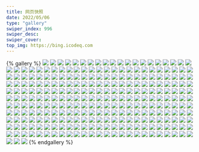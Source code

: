 ```yaml
---
title: 网页快照
date: 2022/05/06 
type: "gallery" 
swiper_index: 996
swiper_desc: 
swiper_cover: 
top_img: https://bing.icodeq.com 
---
```


{% gallery %}
![](https://alist.learnonly.xyz/d/!网页快照/img.pighog.repl.co/2022-12-30_03-56-05.png)
![](https://alist.learnonly.xyz/d/!网页快照/img.pighog.repl.co/2022-12-30_21-56-06.png)
![](https://alist.learnonly.xyz/d/!网页快照/img.pighog.repl.co/2022-12-28_06-55-54.png)
![](https://alist.learnonly.xyz/d/!网页快照/img.pighog.repl.co/2022-12-29_03-56-15.png)
![](https://alist.learnonly.xyz/d/!网页快照/img.pighog.repl.co/2022-12-29_02-05-18.png)
![](https://alist.learnonly.xyz/d/!网页快照/img.pighog.repl.co/2022-12-30_09-56-10.png)
![](https://alist.learnonly.xyz/d/!网页快照/img.pighog.repl.co/2022-12-30_02-05-11.png)
![](https://alist.learnonly.xyz/d/!网页快照/img.pighog.repl.co/2022-12-30_06-56-11.png)
![](https://alist.learnonly.xyz/d/!网页快照/img.pighog.repl.co/2022-12-28_21-55-55.png)
![](https://alist.learnonly.xyz/d/!网页快照/img.pighog.repl.co/2022-12-28_18-55-59.png)
![](https://alist.learnonly.xyz/d/!网页快照/img.pighog.repl.co/2022-12-28_15-56-11.png)
![](https://alist.learnonly.xyz/d/!网页快照/img.pighog.repl.co/2022-12-29_21-56-10.png)
![](https://alist.learnonly.xyz/d/!网页快照/img.pighog.repl.co/2022-12-30_18-56-10.png)
![](https://alist.learnonly.xyz/d/!网页快照/img.pighog.repl.co/2022-12-29_13-06-12.png)
![](https://alist.learnonly.xyz/d/!网页快照/img.pighog.repl.co/2022-12-28_03-56-12.png)
![](https://alist.learnonly.xyz/d/!网页快照/img.pighog.repl.co/2022-12-28_02-02-54.png)
![](https://alist.learnonly.xyz/d/!网页快照/img.pighog.repl.co/2022-12-29_06-56-18.png)
![](https://alist.learnonly.xyz/d/!网页快照/img.pighog.repl.co/2022-12-29_18-56-01.png)
![](https://alist.learnonly.xyz/d/!网页快照/img.pighog.repl.co/2022-12-29_15-55-59.png)
![](https://alist.learnonly.xyz/d/!网页快照/img.pighog.repl.co/2022-12-30_15-56-13.png)
![](https://alist.learnonly.xyz/d/!网页快照/img.pighog.repl.co/2022-12-28_13-05-17.png)
![](https://alist.learnonly.xyz/d/!网页快照/alist.learnonly.xyz/2022-12-29_13-05-34.png)
![](https://alist.learnonly.xyz/d/!网页快照/alist.learnonly.xyz/2022-12-28_15-55-33.png)
![](https://alist.learnonly.xyz/d/!网页快照/alist.learnonly.xyz/2022-12-28_03-55-37.png)
![](https://alist.learnonly.xyz/d/!网页快照/alist.learnonly.xyz/2022-12-29_06-55-42.png)
![](https://alist.learnonly.xyz/d/!网页快照/alist.learnonly.xyz/2022-12-29_02-04-42.png)
![](https://alist.learnonly.xyz/d/!网页快照/alist.learnonly.xyz/2022-12-28_13-04-43.png)
![](https://alist.learnonly.xyz/d/!网页快照/alist.learnonly.xyz/2022-12-30_03-55-29.png)
![](https://alist.learnonly.xyz/d/!网页快照/alist.learnonly.xyz/2022-12-30_09-55-35.png)
![](https://alist.learnonly.xyz/d/!网页快照/alist.learnonly.xyz/2022-12-29_03-55-39.png)
![](https://alist.learnonly.xyz/d/!网页快照/alist.learnonly.xyz/2022-12-30_21-55-30.png)
![](https://alist.learnonly.xyz/d/!网页快照/alist.learnonly.xyz/2022-12-30_02-04-36.png)
![](https://alist.learnonly.xyz/d/!网页快照/alist.learnonly.xyz/2022-12-28_18-55-24.png)
![](https://alist.learnonly.xyz/d/!网页快照/alist.learnonly.xyz/2022-12-29_15-55-24.png)
![](https://alist.learnonly.xyz/d/!网页快照/alist.learnonly.xyz/2022-12-30_15-55-38.png)
![](https://alist.learnonly.xyz/d/!网页快照/alist.learnonly.xyz/2022-12-28_21-55-21.png)
![](https://alist.learnonly.xyz/d/!网页快照/alist.learnonly.xyz/2022-12-28_02-02-20.png)
![](https://alist.learnonly.xyz/d/!网页快照/alist.learnonly.xyz/2022-12-29_21-55-35.png)
![](https://alist.learnonly.xyz/d/!网页快照/alist.learnonly.xyz/2022-12-29_18-55-28.png)
![](https://alist.learnonly.xyz/d/!网页快照/alist.learnonly.xyz/2022-12-30_06-55-22.png)
![](https://alist.learnonly.xyz/d/!网页快照/alist.learnonly.xyz/2022-12-30_18-55-30.png)
![](https://alist.learnonly.xyz/d/!网页快照/alist.learnonly.xyz/2022-12-28_06-55-20.png)
![](https://alist.learnonly.xyz/d/!网页快照/blog.learnonly.xyz/2022-12-28_02-02-37.png)
![](https://alist.learnonly.xyz/d/!网页快照/blog.learnonly.xyz/2022-12-28_06-55-36.png)
![](https://alist.learnonly.xyz/d/!网页快照/blog.learnonly.xyz/2022-12-30_06-55-39.png)
![](https://alist.learnonly.xyz/d/!网页快照/blog.learnonly.xyz/2022-12-30_09-55-52.png)
![](https://alist.learnonly.xyz/d/!网页快照/blog.learnonly.xyz/2022-12-29_21-55-52.png)
![](https://alist.learnonly.xyz/d/!网页快照/blog.learnonly.xyz/2022-12-29_06-56-01.png)
![](https://alist.learnonly.xyz/d/!网页快照/blog.learnonly.xyz/2022-12-28_13-04-59.png)
![](https://alist.learnonly.xyz/d/!网页快照/blog.learnonly.xyz/2022-12-29_02-05-00.png)
![](https://alist.learnonly.xyz/d/!网页快照/blog.learnonly.xyz/2022-12-29_13-05-54.png)
![](https://alist.learnonly.xyz/d/!网页快照/blog.learnonly.xyz/2022-12-29_15-55-41.png)
![](https://alist.learnonly.xyz/d/!网页快照/blog.learnonly.xyz/2022-12-28_18-55-40.png)
![](https://alist.learnonly.xyz/d/!网页快照/blog.learnonly.xyz/2022-12-29_03-55-56.png)
![](https://alist.learnonly.xyz/d/!网页快照/blog.learnonly.xyz/2022-12-30_02-04-53.png)
![](https://alist.learnonly.xyz/d/!网页快照/blog.learnonly.xyz/2022-12-30_21-55-48.png)
![](https://alist.learnonly.xyz/d/!网页快照/blog.learnonly.xyz/2022-12-28_03-55-54.png)
![](https://alist.learnonly.xyz/d/!网页快照/blog.learnonly.xyz/2022-12-29_18-55-43.png)
![](https://alist.learnonly.xyz/d/!网页快照/blog.learnonly.xyz/2022-12-30_15-55-55.png)
![](https://alist.learnonly.xyz/d/!网页快照/blog.learnonly.xyz/2022-12-28_21-55-38.png)
![](https://alist.learnonly.xyz/d/!网页快照/blog.learnonly.xyz/2022-12-30_03-55-47.png)
![](https://alist.learnonly.xyz/d/!网页快照/blog.learnonly.xyz/2022-12-30_18-55-52.png)
![](https://alist.learnonly.xyz/d/!网页快照/blog.learnonly.xyz/2022-12-28_15-55-50.png)
![](https://alist.learnonly.xyz/d/!网页快照/news.pigp.repl.co/2022-12-30_15-56-40.png)
![](https://alist.learnonly.xyz/d/!网页快照/news.pigp.repl.co/2022-12-29_15-58-43.png)
![](https://alist.learnonly.xyz/d/!网页快照/news.pigp.repl.co/2022-12-28_06-57-03.png)
![](https://alist.learnonly.xyz/d/!网页快照/news.pigp.repl.co/2022-12-29_13-07-19.png)
![](https://alist.learnonly.xyz/d/!网页快照/news.pigp.repl.co/2022-12-30_09-57-18.png)
![](https://alist.learnonly.xyz/d/!网页快照/news.pigp.repl.co/2022-12-30_18-56-49.png)
![](https://alist.learnonly.xyz/d/!网页快照/news.pigp.repl.co/2022-12-28_13-06-00.png)
![](https://alist.learnonly.xyz/d/!网页快照/news.pigp.repl.co/2022-12-30_06-56-52.png)
![](https://alist.learnonly.xyz/d/!网页快照/news.pigp.repl.co/2022-12-29_07-00-09.png)
![](https://alist.learnonly.xyz/d/!网页快照/news.pigp.repl.co/2022-12-30_21-56-46.png)
![](https://alist.learnonly.xyz/d/!网页快照/news.pigp.repl.co/2022-12-28_15-56-57.png)
![](https://alist.learnonly.xyz/d/!网页快照/news.pigp.repl.co/2022-12-29_18-56-45.png)
![](https://alist.learnonly.xyz/d/!网页快照/news.pigp.repl.co/2022-12-29_02-06-01.png)
![](https://alist.learnonly.xyz/d/!网页快照/news.pigp.repl.co/2022-12-29_21-57-10.png)
![](https://alist.learnonly.xyz/d/!网页快照/news.pigp.repl.co/2022-12-28_03-56-52.png)
![](https://alist.learnonly.xyz/d/!网页快照/news.pigp.repl.co/2022-12-28_21-56-37.png)
![](https://alist.learnonly.xyz/d/!网页快照/news.pigp.repl.co/2022-12-30_02-05-54.png)
![](https://alist.learnonly.xyz/d/!网页快照/news.pigp.repl.co/2022-12-30_03-56-55.png)
![](https://alist.learnonly.xyz/d/!网页快照/news.pigp.repl.co/2022-12-29_03-57-05.png)
![](https://alist.learnonly.xyz/d/!网页快照/news.pigp.repl.co/2022-12-28_02-03-32.png)
![](https://alist.learnonly.xyz/d/!网页快照/news.pigp.repl.co/2022-12-28_18-56-35.png)
![](https://alist.learnonly.xyz/d/!网页快照/todo.learnonly.xyz/2022-12-30_18-58-45.png)
![](https://alist.learnonly.xyz/d/!网页快照/todo.learnonly.xyz/2022-12-29_16-00-45.png)
![](https://alist.learnonly.xyz/d/!网页快照/todo.learnonly.xyz/2022-12-29_18-58-33.png)
![](https://alist.learnonly.xyz/d/!网页快照/todo.learnonly.xyz/2022-12-30_03-58-59.png)
![](https://alist.learnonly.xyz/d/!网页快照/todo.learnonly.xyz/2022-12-28_06-58-51.png)
![](https://alist.learnonly.xyz/d/!网页快照/todo.learnonly.xyz/2022-12-30_02-08-07.png)
![](https://alist.learnonly.xyz/d/!网页快照/todo.learnonly.xyz/2022-12-29_04-00-07.png)
![](https://alist.learnonly.xyz/d/!网页快照/todo.learnonly.xyz/2022-12-29_04-00-00.png)
![](https://alist.learnonly.xyz/d/!网页快照/todo.learnonly.xyz/2022-12-30_09-59-22.png)
![](https://alist.learnonly.xyz/d/!网页快照/todo.learnonly.xyz/2022-12-28_15-58-57.png)
![](https://alist.learnonly.xyz/d/!网页快照/todo.learnonly.xyz/2022-12-29_18-58-41.png)
![](https://alist.learnonly.xyz/d/!网页快照/todo.learnonly.xyz/2022-12-29_13-10-11.png)
![](https://alist.learnonly.xyz/d/!网页快照/todo.learnonly.xyz/2022-12-28_02-05-52.png)
![](https://alist.learnonly.xyz/d/!网页快照/todo.learnonly.xyz/2022-12-28_15-58-49.png)
![](https://alist.learnonly.xyz/d/!网页快照/todo.learnonly.xyz/2022-12-28_03-58-54.png)
![](https://alist.learnonly.xyz/d/!网页快照/todo.learnonly.xyz/2022-12-28_18-58-33.png)
![](https://alist.learnonly.xyz/d/!网页快照/todo.learnonly.xyz/2022-12-29_02-07-54.png)
![](https://alist.learnonly.xyz/d/!网页快照/todo.learnonly.xyz/2022-12-29_21-57-55.png)
![](https://alist.learnonly.xyz/d/!网页快照/todo.learnonly.xyz/2022-12-28_02-05-43.png)
![](https://alist.learnonly.xyz/d/!网页快照/todo.learnonly.xyz/2022-12-29_16-00-37.png)
![](https://alist.learnonly.xyz/d/!网页快照/todo.learnonly.xyz/2022-12-30_03-59-07.png)
![](https://alist.learnonly.xyz/d/!网页快照/todo.learnonly.xyz/2022-12-29_21-58-03.png)
![](https://alist.learnonly.xyz/d/!网页快照/todo.learnonly.xyz/2022-12-28_13-07-54.png)
![](https://alist.learnonly.xyz/d/!网页快照/todo.learnonly.xyz/2022-12-30_06-58-54.png)
![](https://alist.learnonly.xyz/d/!网页快照/todo.learnonly.xyz/2022-12-29_13-10-02.png)
![](https://alist.learnonly.xyz/d/!网页快照/todo.learnonly.xyz/2022-12-30_06-58-47.png)
![](https://alist.learnonly.xyz/d/!网页快照/todo.learnonly.xyz/2022-12-30_15-58-47.png)
![](https://alist.learnonly.xyz/d/!网页快照/todo.learnonly.xyz/2022-12-28_21-58-33.png)
![](https://alist.learnonly.xyz/d/!网页快照/todo.learnonly.xyz/2022-12-30_18-58-52.png)
![](https://alist.learnonly.xyz/d/!网页快照/todo.learnonly.xyz/2022-12-30_21-58-54.png)
![](https://alist.learnonly.xyz/d/!网页快照/todo.learnonly.xyz/2022-12-30_02-08-00.png)
![](https://alist.learnonly.xyz/d/!网页快照/todo.learnonly.xyz/2022-12-28_18-58-40.png)
![](https://alist.learnonly.xyz/d/!网页快照/todo.learnonly.xyz/2022-12-30_21-58-47.png)
![](https://alist.learnonly.xyz/d/!网页快照/todo.learnonly.xyz/2022-12-29_02-07-46.png)
![](https://alist.learnonly.xyz/d/!网页快照/todo.learnonly.xyz/2022-12-28_21-58-25.png)
![](https://alist.learnonly.xyz/d/!网页快照/todo.learnonly.xyz/2022-12-29_07-02-57.png)
![](https://alist.learnonly.xyz/d/!网页快照/todo.learnonly.xyz/2022-12-30_15-58-40.png)
![](https://alist.learnonly.xyz/d/!网页快照/todo.learnonly.xyz/2022-12-28_06-58-44.png)
![](https://alist.learnonly.xyz/d/!网页快照/todo.learnonly.xyz/2022-12-30_09-59-30.png)
![](https://alist.learnonly.xyz/d/!网页快照/todo.learnonly.xyz/2022-12-28_13-08-02.png)
![](https://alist.learnonly.xyz/d/!网页快照/todo.learnonly.xyz/2022-12-28_03-58-46.png)
![](https://alist.learnonly.xyz/d/!网页快照/todo.learnonly.xyz/2022-12-29_07-03-04.png)
![](https://alist.learnonly.xyz/d/!网页快照/docs.learnonly.xyz/2022-12-28_06-58-28.png)
![](https://alist.learnonly.xyz/d/!网页快照/docs.learnonly.xyz/2022-12-30_09-59-08.png)
![](https://alist.learnonly.xyz/d/!网页快照/docs.learnonly.xyz/2022-12-29_16-00-21.png)
![](https://alist.learnonly.xyz/d/!网页快照/docs.learnonly.xyz/2022-12-28_02-05-01.png)
![](https://alist.learnonly.xyz/d/!网页快照/docs.learnonly.xyz/2022-12-30_15-58-21.png)
![](https://alist.learnonly.xyz/d/!网页快照/docs.learnonly.xyz/2022-12-28_18-58-17.png)
![](https://alist.learnonly.xyz/d/!网页快照/docs.learnonly.xyz/2022-12-28_13-07-35.png)
![](https://alist.learnonly.xyz/d/!网页快照/docs.learnonly.xyz/2022-12-29_07-02-39.png)
![](https://alist.learnonly.xyz/d/!网页快照/docs.learnonly.xyz/2022-12-28_15-58-25.png)
![](https://alist.learnonly.xyz/d/!网页快照/docs.learnonly.xyz/2022-12-30_02-07-43.png)
![](https://alist.learnonly.xyz/d/!网页快照/docs.learnonly.xyz/2022-12-29_03-59-42.png)
![](https://alist.learnonly.xyz/d/!网页快照/docs.learnonly.xyz/2022-12-28_21-58-11.png)
![](https://alist.learnonly.xyz/d/!网页快照/docs.learnonly.xyz/2022-12-30_03-58-41.png)
![](https://alist.learnonly.xyz/d/!网页快照/docs.learnonly.xyz/2022-12-29_18-58-19.png)
![](https://alist.learnonly.xyz/d/!网页快照/docs.learnonly.xyz/2022-12-29_02-07-34.png)
![](https://alist.learnonly.xyz/d/!网页快照/docs.learnonly.xyz/2022-12-30_06-58-26.png)
![](https://alist.learnonly.xyz/d/!网页快照/docs.learnonly.xyz/2022-12-28_03-58-30.png)
![](https://alist.learnonly.xyz/d/!网页快照/docs.learnonly.xyz/2022-12-29_21-57-46.png)
![](https://alist.learnonly.xyz/d/!网页快照/docs.learnonly.xyz/2022-12-30_18-58-29.png)
![](https://alist.learnonly.xyz/d/!网页快照/docs.learnonly.xyz/2022-12-29_13-09-49.png)
![](https://alist.learnonly.xyz/d/!网页快照/docs.learnonly.xyz/2022-12-30_21-58-28.png)
![](https://alist.learnonly.xyz/d/!网页快照/read.learnonly.xyz/2022-12-30_02-07-33.png)
![](https://alist.learnonly.xyz/d/!网页快照/read.learnonly.xyz/2022-12-28_13-07-25.png)
![](https://alist.learnonly.xyz/d/!网页快照/read.learnonly.xyz/2022-12-30_21-58-18.png)
![](https://alist.learnonly.xyz/d/!网页快照/read.learnonly.xyz/2022-12-29_07-02-29.png)
![](https://alist.learnonly.xyz/d/!网页快照/read.learnonly.xyz/2022-12-30_18-58-19.png)
![](https://alist.learnonly.xyz/d/!网页快照/read.learnonly.xyz/2022-12-28_15-58-14.png)
![](https://alist.learnonly.xyz/d/!网页快照/read.learnonly.xyz/2022-12-28_03-58-20.png)
![](https://alist.learnonly.xyz/d/!网页快照/read.learnonly.xyz/2022-12-30_09-58-58.png)
![](https://alist.learnonly.xyz/d/!网页快照/read.learnonly.xyz/2022-12-29_02-07-24.png)
![](https://alist.learnonly.xyz/d/!网页快照/read.learnonly.xyz/2022-12-29_16-00-11.png)
![](https://alist.learnonly.xyz/d/!网页快照/read.learnonly.xyz/2022-12-29_18-58-09.png)
![](https://alist.learnonly.xyz/d/!网页快照/read.learnonly.xyz/2022-12-28_06-58-18.png)
![](https://alist.learnonly.xyz/d/!网页快照/read.learnonly.xyz/2022-12-28_21-58-01.png)
![](https://alist.learnonly.xyz/d/!网页快照/read.learnonly.xyz/2022-12-28_18-58-07.png)
![](https://alist.learnonly.xyz/d/!网页快照/read.learnonly.xyz/2022-12-30_03-58-30.png)
![](https://alist.learnonly.xyz/d/!网页快照/read.learnonly.xyz/2022-12-29_03-59-31.png)
![](https://alist.learnonly.xyz/d/!网页快照/read.learnonly.xyz/2022-12-30_15-58-10.png)
![](https://alist.learnonly.xyz/d/!网页快照/read.learnonly.xyz/2022-12-29_13-09-38.png)
![](https://alist.learnonly.xyz/d/!网页快照/read.learnonly.xyz/2022-12-28_02-04-51.png)
![](https://alist.learnonly.xyz/d/!网页快照/read.learnonly.xyz/2022-12-30_06-58-15.png)
![](https://alist.learnonly.xyz/d/!网页快照/read.learnonly.xyz/2022-12-29_21-57-36.png)
![](https://alist.learnonly.xyz/d/!网页快照/time.piged.repl.co/2022-12-30_15-56-55.png)
![](https://alist.learnonly.xyz/d/!网页快照/time.piged.repl.co/2022-12-30_06-57-07.png)
![](https://alist.learnonly.xyz/d/!网页快照/time.piged.repl.co/2022-12-30_09-57-32.png)
![](https://alist.learnonly.xyz/d/!网页快照/time.piged.repl.co/2022-12-30_18-57-05.png)
![](https://alist.learnonly.xyz/d/!网页快照/time.piged.repl.co/2022-12-28_06-57-19.png)
![](https://alist.learnonly.xyz/d/!网页快照/time.piged.repl.co/2022-12-30_02-06-09.png)
![](https://alist.learnonly.xyz/d/!网页快照/time.piged.repl.co/2022-12-28_15-57-11.png)
![](https://alist.learnonly.xyz/d/!网页快照/time.piged.repl.co/2022-12-29_13-07-34.png)
![](https://alist.learnonly.xyz/d/!网页快照/time.piged.repl.co/2022-12-29_07-00-24.png)
![](https://alist.learnonly.xyz/d/!网页快照/time.piged.repl.co/2022-12-29_03-57-20.png)
![](https://alist.learnonly.xyz/d/!网页快照/time.piged.repl.co/2022-12-28_13-06-15.png)
![](https://alist.learnonly.xyz/d/!网页快照/time.piged.repl.co/2022-12-29_21-57-25.png)
![](https://alist.learnonly.xyz/d/!网页快照/time.piged.repl.co/2022-12-28_21-56-52.png)
![](https://alist.learnonly.xyz/d/!网页快照/time.piged.repl.co/2022-12-30_03-57-10.png)
![](https://alist.learnonly.xyz/d/!网页快照/time.piged.repl.co/2022-12-30_21-57-00.png)
![](https://alist.learnonly.xyz/d/!网页快照/time.piged.repl.co/2022-12-28_03-57-06.png)
![](https://alist.learnonly.xyz/d/!网页快照/time.piged.repl.co/2022-12-28_18-56-50.png)
![](https://alist.learnonly.xyz/d/!网页快照/time.piged.repl.co/2022-12-28_02-03-47.png)
![](https://alist.learnonly.xyz/d/!网页快照/time.piged.repl.co/2022-12-29_18-56-59.png)
![](https://alist.learnonly.xyz/d/!网页快照/time.piged.repl.co/2022-12-29_15-58-58.png)
![](https://alist.learnonly.xyz/d/!网页快照/time.piged.repl.co/2022-12-29_02-06-16.png)
![](https://alist.learnonly.xyz/d/!网页快照/pighog.vercel.app/2022-12-29_15-55-49.png)
![](https://alist.learnonly.xyz/d/!网页快照/pighog.vercel.app/2022-12-29_21-56-00.png)
![](https://alist.learnonly.xyz/d/!网页快照/pighog.vercel.app/2022-12-29_03-56-05.png)
![](https://alist.learnonly.xyz/d/!网页快照/pighog.vercel.app/2022-12-28_13-05-07.png)
![](https://alist.learnonly.xyz/d/!网页快照/pighog.vercel.app/2022-12-28_21-55-46.png)
![](https://alist.learnonly.xyz/d/!网页快照/pighog.vercel.app/2022-12-30_06-55-48.png)
![](https://alist.learnonly.xyz/d/!网页快照/pighog.vercel.app/2022-12-29_06-56-09.png)
![](https://alist.learnonly.xyz/d/!网页快照/pighog.vercel.app/2022-12-28_02-02-45.png)
![](https://alist.learnonly.xyz/d/!网页快照/pighog.vercel.app/2022-12-28_03-56-03.png)
![](https://alist.learnonly.xyz/d/!网页快照/pighog.vercel.app/2022-12-29_13-06-03.png)
![](https://alist.learnonly.xyz/d/!网页快照/pighog.vercel.app/2022-12-30_02-05-01.png)
![](https://alist.learnonly.xyz/d/!网页快照/pighog.vercel.app/2022-12-29_02-05-08.png)
![](https://alist.learnonly.xyz/d/!网页快照/pighog.vercel.app/2022-12-30_03-55-55.png)
![](https://alist.learnonly.xyz/d/!网页快照/pighog.vercel.app/2022-12-28_15-56-02.png)
![](https://alist.learnonly.xyz/d/!网页快照/pighog.vercel.app/2022-12-30_21-55-56.png)
![](https://alist.learnonly.xyz/d/!网页快照/pighog.vercel.app/2022-12-28_18-55-49.png)
![](https://alist.learnonly.xyz/d/!网页快照/pighog.vercel.app/2022-12-28_06-55-44.png)
![](https://alist.learnonly.xyz/d/!网页快照/pighog.vercel.app/2022-12-29_18-55-51.png)
![](https://alist.learnonly.xyz/d/!网页快照/pighog.vercel.app/2022-12-30_18-56-01.png)
![](https://alist.learnonly.xyz/d/!网页快照/pighog.vercel.app/2022-12-30_09-56-01.png)
![](https://alist.learnonly.xyz/d/!网页快照/pighog.vercel.app/2022-12-30_15-56-04.png)
![](https://alist.learnonly.xyz/d/!网页快照/space.bilibili.com/2022-12-30_03-55-39.png)
![](https://alist.learnonly.xyz/d/!网页快照/space.bilibili.com/2022-12-29_15-55-34.png)
![](https://alist.learnonly.xyz/d/!网页快照/space.bilibili.com/2022-12-28_21-55-31.png)
![](https://alist.learnonly.xyz/d/!网页快照/space.bilibili.com/2022-12-28_18-55-33.png)
![](https://alist.learnonly.xyz/d/!网页快照/space.bilibili.com/2022-12-30_06-55-31.png)
![](https://alist.learnonly.xyz/d/!网页快照/space.bilibili.com/2022-12-29_06-55-52.png)
![](https://alist.learnonly.xyz/d/!网页快照/space.bilibili.com/2022-12-28_06-55-29.png)
![](https://alist.learnonly.xyz/d/!网页快照/space.bilibili.com/2022-12-30_15-55-48.png)
![](https://alist.learnonly.xyz/d/!网页快照/space.bilibili.com/2022-12-28_13-04-52.png)
![](https://alist.learnonly.xyz/d/!网页快照/space.bilibili.com/2022-12-29_18-55-36.png)
![](https://alist.learnonly.xyz/d/!网页快照/space.bilibili.com/2022-12-28_03-55-47.png)
![](https://alist.learnonly.xyz/d/!网页快照/space.bilibili.com/2022-12-29_03-55-49.png)
![](https://alist.learnonly.xyz/d/!网页快照/space.bilibili.com/2022-12-30_02-04-46.png)
![](https://alist.learnonly.xyz/d/!网页快照/space.bilibili.com/2022-12-29_02-04-53.png)
![](https://alist.learnonly.xyz/d/!网页快照/space.bilibili.com/2022-12-28_15-55-43.png)
![](https://alist.learnonly.xyz/d/!网页快照/space.bilibili.com/2022-12-29_21-55-45.png)
![](https://alist.learnonly.xyz/d/!网页快照/space.bilibili.com/2022-12-30_21-55-40.png)
![](https://alist.learnonly.xyz/d/!网页快照/space.bilibili.com/2022-12-30_18-55-44.png)
![](https://alist.learnonly.xyz/d/!网页快照/space.bilibili.com/2022-12-30_09-55-45.png)
![](https://alist.learnonly.xyz/d/!网页快照/space.bilibili.com/2022-12-28_02-02-29.png)
![](https://alist.learnonly.xyz/d/!网页快照/space.bilibili.com/2022-12-29_13-05-45.png)
![](https://alist.learnonly.xyz/d/!网页快照/vercel.pighog.repl.co/2022-12-30_09-56-17.png)
![](https://alist.learnonly.xyz/d/!网页快照/vercel.pighog.repl.co/2022-12-28_21-56-02.png)
![](https://alist.learnonly.xyz/d/!网页快照/vercel.pighog.repl.co/2022-12-29_18-56-07.png)
![](https://alist.learnonly.xyz/d/!网页快照/vercel.pighog.repl.co/2022-12-30_21-56-13.png)
![](https://alist.learnonly.xyz/d/!网页快照/vercel.pighog.repl.co/2022-12-28_18-56-06.png)
![](https://alist.learnonly.xyz/d/!网页快照/vercel.pighog.repl.co/2022-12-29_06-56-25.png)
![](https://alist.learnonly.xyz/d/!网页快照/vercel.pighog.repl.co/2022-12-29_21-56-16.png)
![](https://alist.learnonly.xyz/d/!网页快照/vercel.pighog.repl.co/2022-12-29_03-56-22.png)
![](https://alist.learnonly.xyz/d/!网页快照/vercel.pighog.repl.co/2022-12-30_03-56-12.png)
![](https://alist.learnonly.xyz/d/!网页快照/vercel.pighog.repl.co/2022-12-30_15-56-20.png)
![](https://alist.learnonly.xyz/d/!网页快照/vercel.pighog.repl.co/2022-12-28_15-56-18.png)
![](https://alist.learnonly.xyz/d/!网页快照/vercel.pighog.repl.co/2022-12-29_02-05-25.png)
![](https://alist.learnonly.xyz/d/!网页快照/vercel.pighog.repl.co/2022-12-28_13-05-23.png)
![](https://alist.learnonly.xyz/d/!网页快照/vercel.pighog.repl.co/2022-12-30_06-56-18.png)
![](https://alist.learnonly.xyz/d/!网页快照/vercel.pighog.repl.co/2022-12-28_06-56-00.png)
![](https://alist.learnonly.xyz/d/!网页快照/vercel.pighog.repl.co/2022-12-29_15-56-05.png)
![](https://alist.learnonly.xyz/d/!网页快照/vercel.pighog.repl.co/2022-12-28_02-03-01.png)
![](https://alist.learnonly.xyz/d/!网页快照/vercel.pighog.repl.co/2022-12-29_13-06-19.png)
![](https://alist.learnonly.xyz/d/!网页快照/vercel.pighog.repl.co/2022-12-30_18-56-17.png)
![](https://alist.learnonly.xyz/d/!网页快照/vercel.pighog.repl.co/2022-12-28_03-56-19.png)
![](https://alist.learnonly.xyz/d/!网页快照/vercel.pighog.repl.co/2022-12-30_02-05-18.png)
![](https://alist.learnonly.xyz/d/!网页快照/uptime.pighog.repl.co/2022-12-29_13-07-27.png)
![](https://alist.learnonly.xyz/d/!网页快照/uptime.pighog.repl.co/2022-12-28_02-03-39.png)
![](https://alist.learnonly.xyz/d/!网页快照/uptime.pighog.repl.co/2022-12-28_18-56-42.png)
![](https://alist.learnonly.xyz/d/!网页快照/uptime.pighog.repl.co/2022-12-29_02-06-09.png)
![](https://alist.learnonly.xyz/d/!网页快照/uptime.pighog.repl.co/2022-12-29_18-56-52.png)
![](https://alist.learnonly.xyz/d/!网页快照/uptime.pighog.repl.co/2022-12-29_07-00-17.png)
![](https://alist.learnonly.xyz/d/!网页快照/uptime.pighog.repl.co/2022-12-30_09-57-25.png)
![](https://alist.learnonly.xyz/d/!网页快照/uptime.pighog.repl.co/2022-12-29_21-57-17.png)
![](https://alist.learnonly.xyz/d/!网页快照/uptime.pighog.repl.co/2022-12-30_18-56-56.png)
![](https://alist.learnonly.xyz/d/!网页快照/uptime.pighog.repl.co/2022-12-28_13-06-07.png)
![](https://alist.learnonly.xyz/d/!网页快照/uptime.pighog.repl.co/2022-12-28_06-57-11.png)
![](https://alist.learnonly.xyz/d/!网页快照/uptime.pighog.repl.co/2022-12-29_15-58-50.png)
![](https://alist.learnonly.xyz/d/!网页快照/uptime.pighog.repl.co/2022-12-29_03-57-13.png)
![](https://alist.learnonly.xyz/d/!网页快照/uptime.pighog.repl.co/2022-12-30_06-56-59.png)
![](https://alist.learnonly.xyz/d/!网页快照/uptime.pighog.repl.co/2022-12-30_02-06-01.png)
![](https://alist.learnonly.xyz/d/!网页快照/uptime.pighog.repl.co/2022-12-30_21-56-53.png)
![](https://alist.learnonly.xyz/d/!网页快照/uptime.pighog.repl.co/2022-12-28_15-57-04.png)
![](https://alist.learnonly.xyz/d/!网页快照/uptime.pighog.repl.co/2022-12-30_15-56-48.png)
![](https://alist.learnonly.xyz/d/!网页快照/uptime.pighog.repl.co/2022-12-28_03-56-59.png)
![](https://alist.learnonly.xyz/d/!网页快照/uptime.pighog.repl.co/2022-12-30_03-57-02.png)
![](https://alist.learnonly.xyz/d/!网页快照/uptime.pighog.repl.co/2022-12-28_21-56-45.png)
{% endgallery %}
